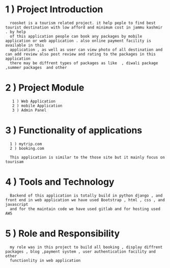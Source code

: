 
# 1 ) Project Introduction
      roosket is a tourism related project. it help peple to find best tourist destination with low afford and minimum cost in jammu kashmir . by help
      of this application people can book any packages by mobile application or web application . also online payment facility is available in this 
      application , as well as user can view photo of all destination and can add review also post review and rating to the packages in this application 
      there may be diffrent types of packages as like  , diwali package ,summer packages  and other
      
 
 # 2 ) Project Module
 
       1 ) Web Application
       2 ) mobile Application
       3 ) Admin Panel
       
 # 3 ) Functionality of applications
      1 ) mytrip.com
      2 ) booking.com
      
      This application is similar to the those site but it mainly focus on tourisam 
      
 # 4 ) Tools and Technology
      Backend of this application is totally build in python django , and front end in web application we have used Bootstrap , html , css , and javascript
      and for the maintain code we have used gitlab and for hosting used AWS
      
 # 5 ) Role and Responsibility
      
      my role was in this project to build all booking , display diffrent packages , blog ,payment system , user authentication facility and other 
      functionlity in web application 
